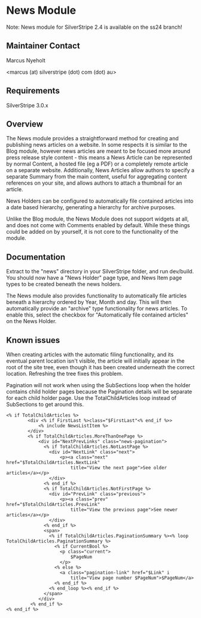 # News Module

Note: News module for SilverStripe 2.4 is available on the ss24 branch!

## Maintainer Contact

Marcus Nyeholt

<marcus (at) silverstripe (dot) com (dot) au>

## Requirements

SilverStripe 3.0.x

## Overview

The News module provides a straightforward method for creating and publishing
news articles on a website. In some respects it is similar to the Blog module,
however news articles are meant to be focused more around press release style
content - this means a News Article can be represented by normal Content, 
a hosted file (eg a PDF) or a completely remote article on a separate website.
Additionally, News Articles allow authors to specify a separate Summary from
the main content, useful for aggregating content references on your site, and
allows authors to attach a thumbnail for an article.

News Holders can be configured to automatically file contained articles into
a date based hierarchy, generating a hierarchy for archive purposes. 

Unlike the Blog module, the News Module does not support widgets at all, and
does not come with Comments enabled by default. While these things could be
added on by yourself, it is not core to the functionality of the module. 

## Documentation

Extract to the "news" directory in your SilverStripe folder, and run dev/build.
You should now have a "News Holder" page type, and News Item page types to be
created beneath the news holders. 

The News module also provides functionality to automatically file 
articles beneath a hierarchy ordered by Year, Month and day. This will then
automatically provide an "archive" type functionality for news articles. To 
enable this, select the checkbox for "Automatically file contained articles" 
on the News Holder. 

## Known issues

When creating articles with the automatic filing functionality, and its 
eventual parent location isn't visible, the article will initially appear in 
the root of the site tree, even though it has been created underneath the
correct location. Refreshing the tree fixes this problem. 

Pagination will not work when using the SubSections loop when the holder
contains child holder pages because the Pagination details will be separate for
each child holder page.
Use the TotalChildArticles loop instead of SubSections to get around this.

```
<% if TotalChildArticles %>
		<div <% if FirstLast %>class="$FirstLast"<% end_if %>>
			<% include NewsListItem %>
		</div>
		<% if TotalChildArticles.MoreThanOnePage %>
			<div id="NextPrevLinks" class="news-pagination">
			  <% if TotalChildArticles.NotLastPage %>
				<div id="NextLink" class="next">
					<p><a class="next" href="$TotalChildArticles.NextLink" 
						title="View the next page">See older articles</a></p>
				</div>
			  <% end_if %>
			  <% if TotalChildArticles.NotFirstPage %>
				<div id="PrevLink" class="previous">
					<p><a class="prev" href="$TotalChildArticles.PrevLink" 
						title="View the previous page">See newer articles</a></p>
				</div>
			  <% end_if %>
			  <span>
				<% if TotalChildArticles.PaginationSummary %><% loop TotalChildArticles.PaginationSummary %>
				  <% if CurrentBool %>
					<p class="current">
						$PageNum
					</p>
				  <% else %>
					<a class="pagination-link" href="$Link" i
						title="View page number $PageNum">$PageNum</a>
				  <% end_if %>
				<% end_loop %><% end_if %>
			  </span>
			</div>
		 <% end_if %>
<% end_if %>
```
